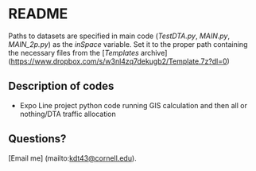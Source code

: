 # README

Paths to datasets are specified in main code (*TestDTA.py*, *MAIN.py*, *MAIN_2p.py*) as the *inSpace* variable.  Set it to the proper path containing the necessary files from the [*Templates* archive] (https://www.dropbox.com/s/w3nl4zq7dekugb2/Template.7z?dl=0)

## Description of codes

* Expo Line project python code running GIS calculation and then all or nothing/DTA traffic allocation

## Questions?

[Email me] (mailto:kdt43@cornell.edu).
